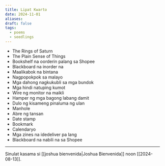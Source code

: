 ```yaml
---
title: Lipat Kwarto
date: 2024-11-01
aliases: 
draft: false
tags:
  - poems
  - seedlings
---
```

- The Rings of Saturn
- The Plain Sense of Things
- Bookshelf na oorderin palang sa Shopee
- Blackboard na inorder na
- Maalikabok na bintana
- Nagpopokpok sa malayo
- Mga dahong nagkukubli sa mga bundok
- Mga hindi natuping kumot
- Wire ng monitor na maikli
- Hamper ng mga bagong labang damit
- Dulo ng kisameng pinaluma ng ulan
- Manhole
- Abre ng tansan
- Date stamp
- Bookmark
- Calendaryo
- Mga zines na idedeliver pa lang
- Blackboard na nabili na sa Shopee

***
Sinulat kasama si [[joshua bienvenida|Joshua Bienvenida]] noon [[2024-08-13]].